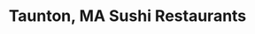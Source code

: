---
layout: city
title: Taunton, MA Sushi Restaurants
permalink: /massachusetts/taunton/
stateAbbr: MA
stateName: Massachusetts
cityName: Taunton
---